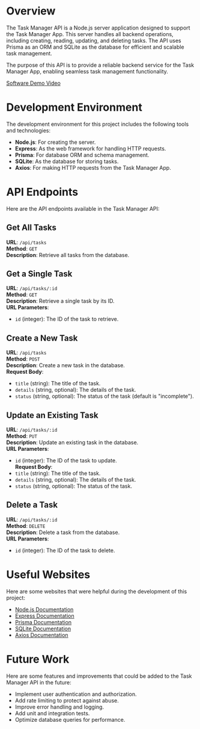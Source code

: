 # Overview

The Task Manager API is a Node.js server application designed to support the Task Manager App. This server handles all backend operations, including creating, reading, updating, and deleting tasks. The API uses Prisma as an ORM and SQLite as the database for efficient and scalable task management.

The purpose of this API is to provide a reliable backend service for the Task Manager App, enabling seamless task management functionality.

[Software Demo Video](http://youtube.link.goes.here)

# Development Environment

The development environment for this project includes the following tools and technologies:

- **Node.js**: For creating the server.
- **Express**: As the web framework for handling HTTP requests.
- **Prisma**: For database ORM and schema management.
- **SQLite**: As the database for storing tasks.
- **Axios**: For making HTTP requests from the Task Manager App.

# API Endpoints

Here are the API endpoints available in the Task Manager API:

## Get All Tasks

**URL**: `/api/tasks`  
**Method**: `GET`  
**Description**: Retrieve all tasks from the database.

## Get a Single Task

**URL**: `/api/tasks/:id`  
**Method**: `GET`  
**Description**: Retrieve a single task by its ID.  
**URL Parameters**:

- `id` (integer): The ID of the task to retrieve.

## Create a New Task

**URL**: `/api/tasks`  
**Method**: `POST`  
**Description**: Create a new task in the database.  
**Request Body**:

- `title` (string): The title of the task.
- `details` (string, optional): The details of the task.
- `status` (string, optional): The status of the task (default is "incomplete").

## Update an Existing Task

**URL**: `/api/tasks/:id`  
**Method**: `PUT`  
**Description**: Update an existing task in the database.  
**URL Parameters**:

- `id` (integer): The ID of the task to update.  
  **Request Body**:
- `title` (string): The title of the task.
- `details` (string, optional): The details of the task.
- `status` (string, optional): The status of the task.

## Delete a Task

**URL**: `/api/tasks/:id`  
**Method**: `DELETE`  
**Description**: Delete a task from the database.  
**URL Parameters**:

- `id` (integer): The ID of the task to delete.

# Useful Websites

Here are some websites that were helpful during the development of this project:

- [Node.js Documentation](https://nodejs.org/en/docs/)
- [Express Documentation](https://expressjs.com/)
- [Prisma Documentation](https://www.prisma.io/docs/)
- [SQLite Documentation](https://www.sqlite.org/docs.html)
- [Axios Documentation](https://axios-http.com/docs/intro)

# Future Work

Here are some features and improvements that could be added to the Task Manager API in the future:

- Implement user authentication and authorization.
- Add rate limiting to protect against abuse.
- Improve error handling and logging.
- Add unit and integration tests.
- Optimize database queries for performance.
